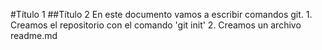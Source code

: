 #Título 1
##Título 2
En este documento vamos a escribir comandos git.
    1. Creamos el repositorio con el comando 'git init'
    2. Creamos un archivo readme.md